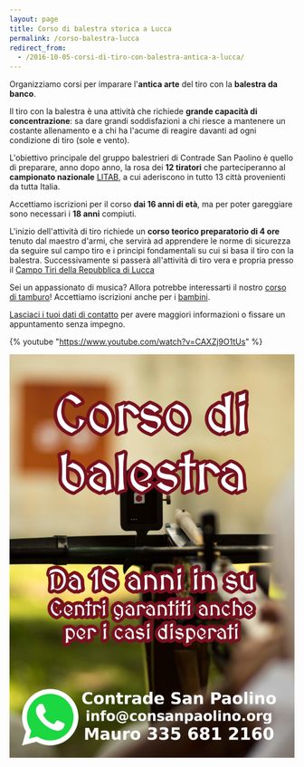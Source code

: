 ```yaml
---
layout: page
title: Corso di balestra storica a Lucca
permalink: /corso-balestra-lucca
redirect_from:
  - /2016-10-05-corsi-di-tiro-con-balestra-antica-a-lucca/
---
```


Organizziamo corsi per imparare l'**antica arte** del tiro con la **balestra da
banco**.

Il tiro con la balestra è una attività che richiede **grande capacità di
concentrazione**: sa dare grandi soddisfazioni a chi riesce a mantenere un
costante allenamento e a chi ha l'acume di reagire davanti ad ogni condizione di
tiro (sole e vento).

L'obiettivo principale del gruppo balestrieri di Contrade San Paolino è quello
di preparare, anno dopo anno, la rosa dei **12 tiratori** che parteciperanno al
**campionato nazionale** [LITAB](http://www.litab.net/), a cui aderiscono in
tutto 13 città provenienti da tutta Italia.

Accettiamo iscrizioni per il corso **dai 16 anni di età**, ma per poter
gareggiare sono necessari i **18 anni** compiuti.

L'inizio dell'attività di tiro richiede un **corso teorico preparatorio di 4
ore** tenuto dal maestro d'armi, che servirà ad apprendere le norme di sicurezza
da seguire sul campo tiro e i principi fondamentali su cui si basa il tiro con
la balestra. Successivamente si passerà all'attività di tiro vera e propria
presso il [Campo Tiri della Repubblica di Lucca](https://goo.gl/maps/swrB4cqWqA52)

Sei un appassionato di musica? Allora potrebbe interessarti il nostro [corso di
tamburo](/corso-tamburo-lucca)! Accettiamo iscrizioni anche per i [bambini](/corsi-bambini-tamburo-balestra-lucca).

[Lasciaci i tuoi dati di contatto](https://forms.gle/wHmauk2MYKPrpaiUA) per
avere maggiori informazioni o fissare un appuntamento senza impegno.

{% youtube "https://www.youtube.com/watch?v=CAXZj9O1tUs" %}

![volantino corso balestra Lucca](/assets/images/2018/corsi/corsi-balestra.jpg)
